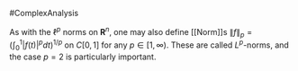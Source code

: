 #ComplexAnalysis 

As with the $\ell^{p}$ norms on $\mathbf{R}^{n}$, one may also define [[Norm]]s $\|f\|_{p}=\left(\int_{0}^{1}|f(t)|^{p} d t\right)^{1 / p}$ on $C[0,1]$ for any $p \in[1, \infty)$. These are called $L^{p}$-norms, and the case $p=2$ is particularly important.
